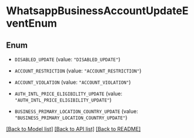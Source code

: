 # WhatsappBusinessAccountUpdateEventEnum

## Enum


* `DISABLED_UPDATE` (value: `"DISABLED_UPDATE"`)

* `ACCOUNT_RESTRICTION` (value: `"ACCOUNT_RESTRICTION"`)

* `ACCOUNT_VIOLATION` (value: `"ACCOUNT_VIOLATION"`)

* `AUTH_INTL_PRICE_ELIGIBILITY_UPDATE` (value: `"AUTH_INTL_PRICE_ELIGIBILITY_UPDATE"`)

* `BUSINESS_PRIMARY_LOCATION_COUNTRY_UPDATE` (value: `"BUSINESS_PRIMARY_LOCATION_COUNTRY_UPDATE"`)


[[Back to Model list]](../README.md#documentation-for-models) [[Back to API list]](../README.md#documentation-for-api-endpoints) [[Back to README]](../README.md)


